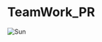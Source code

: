 # TeamWork_PR
![Sun](https://sun9-63.userapi.com/impf/feKfcTJ2RnOeFKTTGfZ9bT_6oCdCSNVlGKaxww/NZq3pRbZZUg.jpg?size=200x0&quality=90&sign=9d316e4f989cdbdfdda40dc8802c4f60&ava=1)